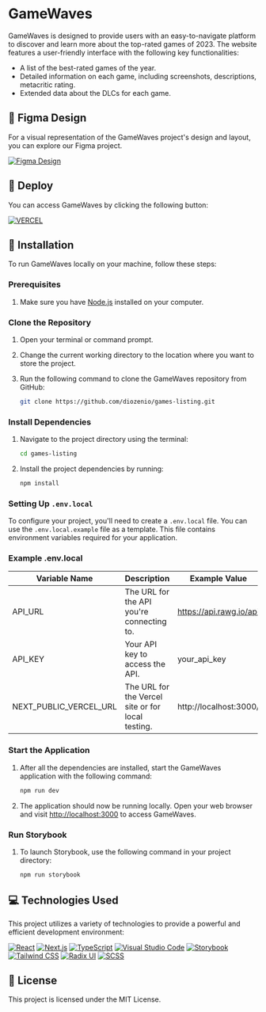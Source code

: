 # GameWaves

GameWaves is designed to provide users with an easy-to-navigate platform to discover and learn more about the top-rated games of 2023. The website features a user-friendly interface with the following key functionalities:

- A list of the best-rated games of the year.
- Detailed information on each game, including screenshots, descriptions, metacritic rating.
- Extended data about the DLCs for each game.

## 🎨 Figma Design

For a visual representation of the GameWaves project's design and layout, you can explore our Figma project.

[![Figma Design](https://img.shields.io/badge/figma-%23F24E1E.svg?style=for-the-badge&logo=figma&logoColor=white)](https://www.figma.com/file/1GkY9W8nusiVcdUqPsh3LP/GameWaves?type=design&node-id=52%3A998&mode=design&t=ytWz1FQhftyOZgdE-1)

## 🚀 Deploy

You can access GameWaves by clicking the following button:

[![VERCEL](https://img.shields.io/badge/Vercel-100000?style=for-the-badge&logo=vercel&logoColor=white)](https://game-waves.vercel.app/)

## 🔧 Installation

To run GameWaves locally on your machine, follow these steps:

### Prerequisites

1. Make sure you have [Node.js](https://nodejs.org/) installed on your computer.

### Clone the Repository

1. Open your terminal or command prompt.

2. Change the current working directory to the location where you want to store the project.

3. Run the following command to clone the GameWaves repository from GitHub:

   ```bash
   git clone https://github.com/diozenio/games-listing.git
   ```

### Install Dependencies

1. Navigate to the project directory using the terminal:

   ```bash
   cd games-listing
   ```

2. Install the project dependencies by running:

   ```bash
   npm install
   ```

### Setting Up `.env.local`

To configure your project, you'll need to create a `.env.local` file. You can use the `.env.local.example` file as a template. This file contains environment variables required for your application.

### Example .env.local

| Variable Name          | Description                                       | Example Value           |
| ---------------------- | ------------------------------------------------- | ----------------------- |
| API_URL                | The URL for the API you're connecting to.         | https://api.rawg.io/api |
| API_KEY                | Your API key to access the API.                   | your_api_key            |
| NEXT_PUBLIC_VERCEL_URL | The URL for the Vercel site or for local testing. | http://localhost:3000/  |

### Start the Application

1. After all the dependencies are installed, start the GameWaves application with the following command:

   ```bash
   npm run dev
   ```

2. The application should now be running locally. Open your web browser and visit [http://localhost:3000](http://localhost:3000) to access GameWaves.

### Run Storybook

1. To launch Storybook, use the following command in your project directory:

   ```bash
   npm run storybook
   ```

## 💻 Technologies Used

This project utilizes a variety of technologies to provide a powerful and efficient development environment:

[![React](https://img.shields.io/badge/React-%2320232a.svg?style=for-the-badge&logo=react&logoColor=%2361DAFB)](https://reactjs.org/)
[![Next.js](https://img.shields.io/badge/Next.js-%23000000.svg?style=for-the-badge&logo=next.js&logoColor=%23FFFFFF)](https://nextjs.org/)
[![TypeScript](https://img.shields.io/badge/TypeScript-%23007ACC.svg?style=for-the-badge&logo=typescript&logoColor=white)](https://www.typescriptlang.org/)
[![Visual Studio Code](https://img.shields.io/badge/Visual%20Studio%20Code-0078d7.svg?style=for-the-badge&logo=visual-studio-code&logoColor=white)](https://code.visualstudio.com/)
[![Storybook](https://img.shields.io/badge/Storybook-%23FF4785.svg?style=for-the-badge&logo=storybook&logoColor=white)](https://storybook.js.org/)
[![Tailwind CSS](https://img.shields.io/badge/Tailwind%20CSS-%231a202c.svg?style=for-the-badge&logo=tailwind-css&logoColor=%231a202c)](https://tailwindcss.com/)
[![Radix UI](https://img.shields.io/badge/Radix%20UI-%23ffcc24.svg?style=for-the-badge&logo=radix-ui&logoColor=6b9bff)](https://radix-ui.com/)
[![SCSS](https://img.shields.io/badge/SCSS-%23ff69b4.svg?style=for-the-badge&logo=sass&logoColor=white)](https://sass-lang.com/)

## 🔖 License

This project is licensed under the MIT License.
